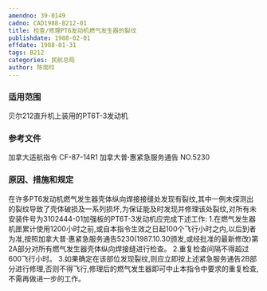 ```yaml
---
amendno: 39-0149
cadno: CAD1988-B212-01
title: 检查/修理PT6发动机燃气发生器的裂纹
publishdate: 1988-02-01
effdate: 1988-01-31
tags: B212
categories: 民航总局
author: 陈南玲
---
```


### 适用范围 
贝尔212直升机上装用的PT6T-3发动机

### 参考文件
加拿大适航指令 CF-87-14R1 
加拿大普·惠紧急服务通告 NO.5230 

### 原因、措施和规定 
在许多PT6发动机燃气发生器壳体纵向焊接接缝处发现有裂纹,其中一例未探测出的裂纹导致了壳体破损及一系列损坏,为保证能及时发现并修理该处裂纹,对所有未安装件号为3102444-01加强板的PT6T-3发动机应完成下述工作: 
    1.在燃气发生器机匣累计使用1200小时之前,或自本指令生效之日起100个飞行小时之内,以后到者为准,按照加拿大普·惠紧急服务通告5230(1987.10.30颁发,或经批准的最新修改)第2A部分对所有燃气发生器壳体纵向焊接缝进行检查。 
    2.重复检查间隔不得超过600飞行小时。 
    3.如果确定在该部位发现裂纹,则应立即按上述紧急服务通告2B部分进行修理,否则不得飞行,修理后的燃气发生器即可中止本指令中要求的重复检查,不需再做进一步的工作。

  

